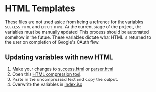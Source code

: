 # HTML Templates
These files are not used aside from being a refrence for the variables `SUCCESS_HTML` and `ERROR_HTML`. At the current stage of the project, the variables must be manually updated. This process should be automated somehow in the future. These variables dictate what HTML is returned to the user on completion of Google's OAuth flow.

## Updating variables with new HTML
1) Make your changes to [success.html](success.html) or [parser.html](parser.html)
2) Open this [HTML compression tool](https://www.textfixer.com/html/compress-html-compression.php).
3) Paste in the uncompressed text and copy the output.
4) Overwrite the variables in [index.jsx](../index.jsx)
